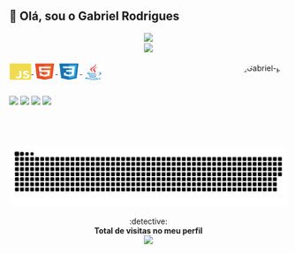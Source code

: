 ## 👋 Olá, sou o Gabriel Rodrigues

<div align="center">
  <a href="https://github.com/1978gabriel">
  <img height="180em" src="https://github-readme-stats.vercel.app/api?username=1978gabriel&show_icons=true&theme=dracula&include_all_commits=true&count_private=true"/><br>
  <img height="180em" src="https://github-readme-stats.vercel.app/api/top-langs/?username=1978gabriel&layout=compact&langs_count=7&theme=dracula"/>
</div>
<div style="display: inline_block"><br>
  <img align="center" alt="Gabriel-Js" height="30" width="40" src="https://raw.githubusercontent.com/devicons/devicon/master/icons/javascript/javascript-plain.svg">
  <img align="center" alt="Gabriel-HTML" height="30" width="40" src="https://raw.githubusercontent.com/devicons/devicon/master/icons/html5/html5-original.svg">
  <img align="center" alt="Gabriel-CSS" height="30" width="40" src="https://raw.githubusercontent.com/devicons/devicon/master/icons/css3/css3-original.svg">
  <img align="center" alt="Gabriel-Java" height="30" width="40" src="https://raw.githubusercontent.com/devicons/devicon/master/icons/java/java-original.svg">
  <img align="right" alt="Gabriel-pic" height="150" style="border-radius:50px;" src="https://1978gabriel.github.io/curriculo/img/mini-mim.png">
</div>
  
  ##
 
<div> 
  <a href="https://www.youtube.com/channel/UCdeHorvfCp8YTAjzJRUZgsg" target="_blank"><img src="https://img.shields.io/badge/YouTube-FF0000?style=for-the-badge&logo=youtube&logoColor=white" target="_blank"></a>
  <a href="https://instagram.com/gsrodrigues1978" target="_blank"><img src="https://img.shields.io/badge/-Instagram-%23E4405F?style=for-the-badge&logo=instagram&logoColor=white" target="_blank"></a>
 	<a href = "mailto:1978gabrielsouza@gmail.com"><img src="https://img.shields.io/badge/-Gmail-%23333?style=for-the-badge&logo=gmail&logoColor=white" target="_blank"></a>
  <a href="https://www.linkedin.com/in/1978gabrielr/" target="_blank"><img src="https://img.shields.io/badge/-LinkedIn-%230077B5?style=for-the-badge&logo=linkedin&logoColor=white" target="_blank"></a> 
 
  ![Snake animation](https://github.com/1978gabriel/1978gabriel/blob/output/github-contribution-grid-snake.svg)
 
</div>
  
 <p align="center"> 
   :detective:<br>
   <b>Total de visitas no meu perfil</b><br>
   <img alingn="center" src="https://profile-counter.glitch.me/1978Gabriel/count.svg" />
 </p>
